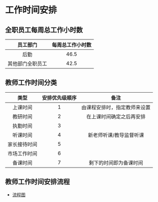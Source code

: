 # 工作时间安排

## 全职员工每周总工作小时数

| 员工部门 | 每周总工作小时数 |
| :--: | :--: |
| 后勤 | 46.5 |
| 其他部门全职员工 | 42.5 |

## 教师工作时间分类

| 类型 | 安排优先级顺序 | 备注 |
| :--: | :--: | :--: |
| 上课时间 | 1 | 由课程安排时，指定教师来设置 |
| 教研时间 | 2 | 在上课时间确定之后再安排 |
| 执勤时间 | 3 | | 
| 听课时间 | 4 | 新老师听课/教导监督听课 |
| 家长接待时间 | 5 | |
| 市场工作时间 | 6 | |
| 备课时间 | 7 | 剩下的时间即为备课时间 |

## 教师工作时间安排流程
* [流程图](https://mermaidjs.github.io/mermaid-live-editor/#/view/eyJjb2RlIjoiZ3JhcGggVERcbkEo5Zyo5o6S6K--5Lit5oyH5a6a54-t57qn5LiK6K--5pWZ5biI5p2l5a6J5o6S5pWZ5biI5LiK54-t5pe26Ze0KS0tPkIo5a6J5o6S5a6M5pW05LyR5oGv5pelMuWkqSlcbkItLT5DKOWuieaOkuaVmeeglOaXtumXtClcbkMtLT5EKOWuieaOkuaJp-WLpOaXtumXtClcbkQtLT5FKOWuieaOkuWQrOivvuaXtumXtClcbkUtLT5GKOWuieaOkuWutumVv-aOpeW-heaXtumXtClcbkYtLT5HKOWuieaOkuW4guWcuuW3peS9nOaXtumXtClcbkctLT5IKOWuieaOkuWkh-ivvuaXtumXtCkiLCJtZXJtYWlkIjp7InRoZW1lIjoiZGVmYXVsdCJ9fQ)
